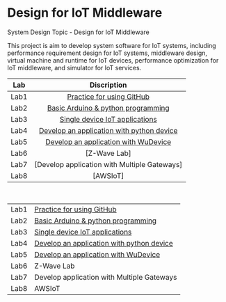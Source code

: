 # Design for IoT Middleware
System Design Topic - Design for IoT Middleware

This project is aim to develop system software for IoT systems, including performance requirement design for IoT systems, middleware design, virtual machine and runtime for IoT devices, performance optimization for IoT middleware, and simulator for IoT services.

|Lab|Discription|
|:---:|:----:|
|Lab1|[Practice for using GitHub](/Lab1)|
|Lab2|[Basic Arduino & python programming](/Lab2)|
|Lab3|[Single device IoT applications](/Lab3)|
|Lab4|[Develop an application with python device](/Lab4)|
|Lab5|[Develop an application with WuDevice](/Lab5)|
|Lab6|[Z-Wave Lab]|
|Lab7|[Develop application with Multiple Gateways]|
|Lab8|[AWSIoT]|


<table>
  <tr><td>Lab1</td><td><a href="https://github.com/KuangChih/Design-for-IoT-Middleware/tree/master/Lab1">Practice for using GitHub</a></td></tr>
  <tr><td>Lab2</td><td><a href="https://github.com/KuangChih/Design-for-IoT-Middleware/tree/master/Lab2">Basic Arduino & python programming</a></td></tr>
  <tr><td>Lab3</td><td><a href="https://github.com/KuangChih/Design-for-IoT-Middleware/tree/master/Lab3">Single device IoT applications</a></td></tr>
  <tr><td>Lab4</td><td><a href="https://github.com/KuangChih/Design-for-IoT-Middleware/tree/master/Lab4">Develop an application with python device</a></td></tr>
  <tr><td>Lab5</td><td><a href="https://github.com/KuangChih/Design-for-IoT-Middleware/tree/master/Lab5">Develop an application with WuDevice</a></td></tr>
  <tr><td>Lab6</td><td>Z-Wave Lab</td></tr>
  <tr><td>Lab7</td><td>Develop application with Multiple Gateways</td></tr>
  <tr><td>Lab8</td><td>AWSIoT</td></tr>
</table>
